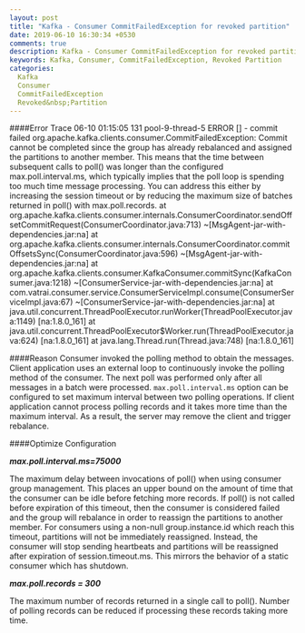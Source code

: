 ```yaml
---
layout: post
title: "Kafka - Consumer CommitFailedException for revoked partition"
date: 2019-06-10 16:30:34 +0530
comments: true
description: Kafka - Consumer CommitFailedException for revoked partition
keywords: Kafka, Consumer, CommitFailedException, Revoked Partition
categories:
  Kafka
  Consumer
  CommitFailedException
  Revoked&nbsp;Partition
---
```


####Error Trace
	06-10 01:15:05 131 pool-9-thread-5 ERROR [] -
	commit failed
	org.apache.kafka.clients.consumer.CommitFailedException: Commit cannot be completed since the group has already rebalanced and assigned the partitions to another member. This means that the time between subsequent calls to poll() was longer than the configured max.poll.interval.ms, which typically implies that the poll loop is spending too much time message processing. You can address this either by increasing the session timeout or by reducing the maximum size of batches returned in poll() with max.poll.records.
	at org.apache.kafka.clients.consumer.internals.ConsumerCoordinator.sendOffsetCommitRequest(ConsumerCoordinator.java:713) ~[MsgAgent-jar-with-dependencies.jar:na]
	at org.apache.kafka.clients.consumer.internals.ConsumerCoordinator.commitOffsetsSync(ConsumerCoordinator.java:596) ~[MsgAgent-jar-with-dependencies.jar:na]
	at org.apache.kafka.clients.consumer.KafkaConsumer.commitSync(KafkaConsumer.java:1218) ~[ConsumerService-jar-with-dependencies.jar:na]
	at com.vatrai.consumer.service.ConsumerServiceImpl.consume(ConsumerServiceImpl.java:67) ~[ConsumerService-jar-with-dependencies.jar:na]
	at java.util.concurrent.ThreadPoolExecutor.runWorker(ThreadPoolExecutor.java:1149) [na:1.8.0_161]
	at java.util.concurrent.ThreadPoolExecutor$Worker.run(ThreadPoolExecutor.java:624) [na:1.8.0_161]
	at java.lang.Thread.run(Thread.java:748) [na:1.8.0_161]

####Reason
Consumer invoked the polling method to obtain the messages.<!--more--> Client application uses an external loop to continuously invoke the polling method of the consumer. The next poll was performed only after all messages in a batch were processed. `max.poll.interval.ms` option can be configured to set maximum interval between two polling operations. If client application cannot process polling records and it takes more time than the maximum interval. As a result, the server may remove the client and trigger rebalance.

####Optimize Configuration
	
***max.poll.interval.ms=75000***

The maximum delay between invocations of poll() when using consumer group management. This places an upper bound on the amount of time that the consumer can be idle before fetching more records. If poll() is not called before expiration of this timeout, then the consumer is considered failed and the group will rebalance in order to reassign the partitions to another member. For consumers using a non-null group.instance.id which reach this timeout, partitions will not be immediately reassigned. Instead, the consumer will stop sending heartbeats and partitions will be reassigned after expiration of session.timeout.ms. This mirrors the behavior of a static consumer which has shutdown.


***max.poll.records = 300***

The maximum number of records returned in a single call to poll(). Number of polling records can be reduced if processing these records taking more time.



